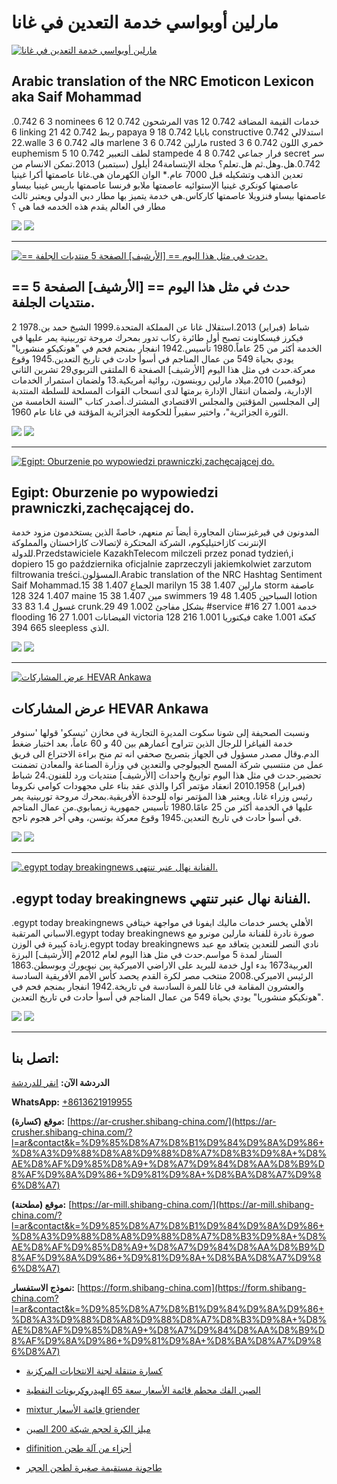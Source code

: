 # مارلين أوبواسي خدمة التعدين في غانا

<a href="https://swt.shibang-china.com/?l=ar&img&k=%D9%85%D8%A7%D8%B1%D9%84%D9%8A%D9%86+%D8%A3%D9%88%D8%A8%D9%88%D8%A7%D8%B3%D9%8A+%D8%AE%D8%AF%D9%85%D8%A9+%D8%A7%D9%84%D8%AA%D8%B9%D8%AF%D9%8A%D9%86+%D9%81%D9%8A+%D8%BA%D8%A7%D9%86%D8%A7" target="_blank">![مارلين أوبواسي خدمة التعدين في غانا](http://static.shibang-china.com/all-800x300/677.jpg)</a>

## Arabic translation of the NRC Emoticon Lexicon aka Saif Mohammad
.0.742 6 3 nominees المرشحون 0.742 12 6 vas خدمات القيمة المضافة 0.742 12 6 linking ربط 0.742 42 21 papaya بابايا 0.742 18 9 constructive استدلالي 0.742 22.walle فاله 0.742 6 3 marlene مارلين 0.742 6 3 rusted خمري اللون 0.742 6 3 euphemism لطف التعبير 0.742 10 5 stampede فرار جماعي 0.742 8 4 secret سر 0.742.هل.وهل.ثم هل.تعلم؟ مجلة الإبتسامة24 أيلول (سبتمبر) 2013.تمكن الانسام من تعدين الذهب وتشكيله قبل 7000 عام.* الوان الكهرمان هي.غانا عاصمتها أكرا غينيا عاصمتها كونكري غينيا الإستوائيه عاصمتها ملابو فرنسا عاصمتها باريس غينيا بيساو عاصمتها بيساو فنزويلا عاصمتها كاركاس.هي خدمة يتميز بها مطار دبي الدولي ويعتبر ثالث مطار في العالم يقدم هذه الخدمه فما هي ؟


<a href="https://whatsapp.shibangsoft.com/WhatsApp.php" target="_blank" title="WhatsApp">![](http://static.shibang-china.com/icon/whatsapp.png)</a> <a href="https://swt.shibang-china.com/?l=ar&icon&k=%D9%85%D8%A7%D8%B1%D9%84%D9%8A%D9%86+%D8%A3%D9%88%D8%A8%D9%88%D8%A7%D8%B3%D9%8A+%D8%AE%D8%AF%D9%85%D8%A9+%D8%A7%D9%84%D8%AA%D8%B9%D8%AF%D9%8A%D9%86+%D9%81%D9%8A+%D8%BA%D8%A7%D9%86%D8%A7" target="_blank">![](http://static.shibang-china.com/icon/chat-ar.png)</a>

---

<a href="https://swt.shibang-china.com/?l=ar&img&k=%D9%85%D8%A7%D8%B1%D9%84%D9%8A%D9%86+%D8%A3%D9%88%D8%A8%D9%88%D8%A7%D8%B3%D9%8A+%D8%AE%D8%AF%D9%85%D8%A9+%D8%A7%D9%84%D8%AA%D8%B9%D8%AF%D9%8A%D9%86+%D9%81%D9%8A+%D8%BA%D8%A7%D9%86%D8%A7" target="_blank">![== حدث في مثل هذا اليوم == [الأرشيف] الصفحة 5 منتديات الجلفة.](http://static.shibang-china.com/all-800x300/939.jpg)</a>

## == حدث في مثل هذا اليوم == [الأرشيف] الصفحة 5 منتديات الجلفة.
2 شباط (فبراير) 2013.استقلال غانا عن المملكة المتحدة.1999 الشيخ حمد بن.1978 فيكرز فيسكاونت تصبح أول طائرة ركاب تدور بمحرك مروحة توربينية يمر عليها في الخدمة أكثر من 25 عاماً.1980 تأسيس.1942 انفجار بمنجم فحم في &quot;هونكيكو منشوريا&quot; يودي بحياة 549 من عمال المناجم في أسوأ حادث في تاريخ التعدين.1945 وقوع معركة.حدث فى مثل هذا اليوم [الأرشيف] الصفحة 6 الملتقى التربوي29 تشرين الثاني (نوفمبر) 2010.ميلاد مارلين روبنسون، روائية أمريكية.13 ولضمان استمرار الخدمات الإدارية، ولضمان انتقال الإدارة برمتها لدى انسحاب القوات المسلحة للسلطة المنتدبة إلى المجلسين المؤقتين والمجلس الاقتصادي المشترك.أصدر كتاب &quot;السنة الخامسة من الثورة الجزائرية&quot;، واختير سفيراً للحكومة الجزائرية المؤقتة في غانا عام 1960.


<a href="https://whatsapp.shibangsoft.com/WhatsApp.php" target="_blank" title="WhatsApp">![](http://static.shibang-china.com/icon/whatsapp.png)</a> <a href="https://swt.shibang-china.com/?l=ar&icon&k=%D9%85%D8%A7%D8%B1%D9%84%D9%8A%D9%86+%D8%A3%D9%88%D8%A8%D9%88%D8%A7%D8%B3%D9%8A+%D8%AE%D8%AF%D9%85%D8%A9+%D8%A7%D9%84%D8%AA%D8%B9%D8%AF%D9%8A%D9%86+%D9%81%D9%8A+%D8%BA%D8%A7%D9%86%D8%A7" target="_blank">![](http://static.shibang-china.com/icon/chat-ar.png)</a>

---

<a href="https://swt.shibang-china.com/?l=ar&img&k=%D9%85%D8%A7%D8%B1%D9%84%D9%8A%D9%86+%D8%A3%D9%88%D8%A8%D9%88%D8%A7%D8%B3%D9%8A+%D8%AE%D8%AF%D9%85%D8%A9+%D8%A7%D9%84%D8%AA%D8%B9%D8%AF%D9%8A%D9%86+%D9%81%D9%8A+%D8%BA%D8%A7%D9%86%D8%A7" target="_blank">![Egipt: Oburzenie po wypowiedzi prawniczki,zachęcającej do.](http://static.shibang-china.com/all-800x300/516.jpg)</a>

## Egipt: Oburzenie po wypowiedzi prawniczki,zachęcającej do.
المدونون في قيرغيزستان المجاورة أيضاً تم منعهم، خاصةً الذين يستخدمون مزود خدمة الإنترنت كازاختيليكوم، الشركة المحتكرة لإتصالات كازاخستان والمملوكة للدولة.Przedstawiciele KazakhTelecom milczeli przez ponad tydzień,i dopiero 15 go października oficjalnie zaprzeczyli jakiemkolwiet zarzutom filtrowania treści.المسؤلون.Arabic translation of the NRC Hashtag Sentiment Saif Mohammad.الجماع 1.407 38 15 marilyn مارلين 1.407 38 15 storm عاصفة 1.407 324 128 maine مين 1.407 38 15 swimmers السباحين 1.405 48 19 lotion غسول 1.4 83 33 crunk.بشكل مفاجئ 1.002 49 29 #service #خدمة 1.001 27 16 flooding الفيضانات 1.001 27 16 victoria فيكتوريا 1.001 216 128 cake كعكة 1.001 665 394 sleepless الذي.


<a href="https://whatsapp.shibangsoft.com/WhatsApp.php" target="_blank" title="WhatsApp">![](http://static.shibang-china.com/icon/whatsapp.png)</a> <a href="https://swt.shibang-china.com/?l=ar&icon&k=%D9%85%D8%A7%D8%B1%D9%84%D9%8A%D9%86+%D8%A3%D9%88%D8%A8%D9%88%D8%A7%D8%B3%D9%8A+%D8%AE%D8%AF%D9%85%D8%A9+%D8%A7%D9%84%D8%AA%D8%B9%D8%AF%D9%8A%D9%86+%D9%81%D9%8A+%D8%BA%D8%A7%D9%86%D8%A7" target="_blank">![](http://static.shibang-china.com/icon/chat-ar.png)</a>

---

<a href="https://swt.shibang-china.com/?l=ar&img&k=%D9%85%D8%A7%D8%B1%D9%84%D9%8A%D9%86+%D8%A3%D9%88%D8%A8%D9%88%D8%A7%D8%B3%D9%8A+%D8%AE%D8%AF%D9%85%D8%A9+%D8%A7%D9%84%D8%AA%D8%B9%D8%AF%D9%8A%D9%86+%D9%81%D9%8A+%D8%BA%D8%A7%D9%86%D8%A7" target="_blank">![عرض المشاركات HEVAR Ankawa](http://static.shibang-china.com/all-800x300/106.jpg)</a>

## عرض المشاركات HEVAR Ankawa
ونسبت الصحيفة إلى شونا سكوت المديرة التجارية في مخازن &#39;تيسكو&#39; قولها &#39;سنوفر خدمة الفياغرا للرجال الذين تتراوح أعمارهم بين 40 و 60 عاماً، بعد اختبار ضغط الدم.وقال مصدر مسؤول في الجهاز بتصريح صحفي انه تم منح براءة الاختراع الى فريق عمل من منتسبي شركة المسح الجيولوجي والتعدين في وزارة الصناعة والمعادن تضمنت تحضير.حدث في مثل هذا اليوم تواريخ واحداث [الأرشيف] منتديات ورد للفنون.24 شباط (فبراير) 2010.1958 انعقاد مؤتمر أكرا والذي عقد بناء على مجهودات كوامي نكروما رئيس وزراء غانا، ويعتبر هذا المؤتمر نواه للوحدة الأفريقية.بمحرك مروحة توربينية يمر عليها في الخدمة أكثر من 25 عامًا.1980 تأسيس جمهورية زيمبابوي.من عمال المناجم في أسوأ حادث في تاريخ التعدين.1945 وقوع معركة بوتسن، وهي آخر هجوم ناجح.


<a href="https://whatsapp.shibangsoft.com/WhatsApp.php" target="_blank" title="WhatsApp">![](http://static.shibang-china.com/icon/whatsapp.png)</a> <a href="https://swt.shibang-china.com/?l=ar&icon&k=%D9%85%D8%A7%D8%B1%D9%84%D9%8A%D9%86+%D8%A3%D9%88%D8%A8%D9%88%D8%A7%D8%B3%D9%8A+%D8%AE%D8%AF%D9%85%D8%A9+%D8%A7%D9%84%D8%AA%D8%B9%D8%AF%D9%8A%D9%86+%D9%81%D9%8A+%D8%BA%D8%A7%D9%86%D8%A7" target="_blank">![](http://static.shibang-china.com/icon/chat-ar.png)</a>

---

<a href="https://swt.shibang-china.com/?l=ar&img&k=%D9%85%D8%A7%D8%B1%D9%84%D9%8A%D9%86+%D8%A3%D9%88%D8%A8%D9%88%D8%A7%D8%B3%D9%8A+%D8%AE%D8%AF%D9%85%D8%A9+%D8%A7%D9%84%D8%AA%D8%B9%D8%AF%D9%8A%D9%86+%D9%81%D9%8A+%D8%BA%D8%A7%D9%86%D8%A7" target="_blank">![.egypt today breakingnews الفنانة نهال عنبر تنتهي.](http://static.shibang-china.com/all-800x300/811.jpg)</a>

## .egypt today breakingnews الفنانة نهال عنبر تنتهي.
.egypt today breakingnews الأهلي يخسر خدمات ماليك ايفونا في مواجهة خيتافي الاسباني المرتقبة.egypt today breakingnews صورة نادرة للفنانة مارلين مونرو مع زيادة كبيرة في الوزن.egypt today breakingnews نادي النصر للتعدين يتعاقد مع عبد الستار لمدة 5 مواسم.حدث في مثل هذا اليوم لعام 2012م [الأرشيف] البرزة العربية1673 بدء اول خدمة للبريد على الاراضي الاميركية بين نيويورك وبوسطن.1863 الرئيس الاميركي.2008 منتخب مصر لكرة القدم يحصد كأس الأمم الأفريقية السادسة والعشرون المقامة في غانا للمرة السادسة في تاريخة.1942 انفجار بمنجم فحم في &quot;هونكيكو منشوريا&quot; يودي بحياة 549 من عمال المناجم في أسوأ حادث في تاريخ التعدين.


<a href="https://whatsapp.shibangsoft.com/WhatsApp.php" target="_blank" title="WhatsApp">![](http://static.shibang-china.com/icon/whatsapp.png)</a> <a href="https://swt.shibang-china.com/?l=ar&icon&k=%D9%85%D8%A7%D8%B1%D9%84%D9%8A%D9%86+%D8%A3%D9%88%D8%A8%D9%88%D8%A7%D8%B3%D9%8A+%D8%AE%D8%AF%D9%85%D8%A9+%D8%A7%D9%84%D8%AA%D8%B9%D8%AF%D9%8A%D9%86+%D9%81%D9%8A+%D8%BA%D8%A7%D9%86%D8%A7" target="_blank">![](http://static.shibang-china.com/icon/chat-ar.png)</a>

---
## اتصل بنا:

**الدردشة الآن:** [انقر للدردشة](https://swt.shibang-china.com?l=ar&contact&k=%D9%85%D8%A7%D8%B1%D9%84%D9%8A%D9%86+%D8%A3%D9%88%D8%A8%D9%88%D8%A7%D8%B3%D9%8A+%D8%AE%D8%AF%D9%85%D8%A9+%D8%A7%D9%84%D8%AA%D8%B9%D8%AF%D9%8A%D9%86+%D9%81%D9%8A+%D8%BA%D8%A7%D9%86%D8%A7)

**WhatsApp:**  [+8613621919955](https://whatsapp.shibangsoft.com/WhatsApp.php)

**موقع (كسارة):** [https://ar-crusher.shibang-china.com/](https://ar-crusher.shibang-china.com/?l=ar&contact&k=%D9%85%D8%A7%D8%B1%D9%84%D9%8A%D9%86+%D8%A3%D9%88%D8%A8%D9%88%D8%A7%D8%B3%D9%8A+%D8%AE%D8%AF%D9%85%D8%A9+%D8%A7%D9%84%D8%AA%D8%B9%D8%AF%D9%8A%D9%86+%D9%81%D9%8A+%D8%BA%D8%A7%D9%86%D8%A7)

**موقع (مطحنة):** [https://ar-mill.shibang-china.com/](https://ar-mill.shibang-china.com/?l=ar&contact&k=%D9%85%D8%A7%D8%B1%D9%84%D9%8A%D9%86+%D8%A3%D9%88%D8%A8%D9%88%D8%A7%D8%B3%D9%8A+%D8%AE%D8%AF%D9%85%D8%A9+%D8%A7%D9%84%D8%AA%D8%B9%D8%AF%D9%8A%D9%86+%D9%81%D9%8A+%D8%BA%D8%A7%D9%86%D8%A7)

**نموذج الاستفسار:** [https://form.shibang-china.com](https://form.shibang-china.com?l=ar&contact&k=%D9%85%D8%A7%D8%B1%D9%84%D9%8A%D9%86+%D8%A3%D9%88%D8%A8%D9%88%D8%A7%D8%B3%D9%8A+%D8%AE%D8%AF%D9%85%D8%A9+%D8%A7%D9%84%D8%AA%D8%B9%D8%AF%D9%8A%D9%86+%D9%81%D9%8A+%D8%BA%D8%A7%D9%86%D8%A7)

* [كسارة متنقلة لجنة الانتخابات المركزية](../29/%D9%83%D8%B3%D8%A7%D8%B1%D8%A9%20%D9%85%D8%AA%D9%86%D9%82%D9%84%D8%A9%20%D9%84%D8%AC%D9%86%D8%A9%20%D8%A7%D9%84%D8%A7%D9%86%D8%AA%D8%AE%D8%A7%D8%A8%D8%A7%D8%AA%20%D8%A7%D9%84%D9%85%D8%B1%D9%83%D8%B2%D9%8A%D8%A9.md)

* [الصين الفك محطم قائمة الأسعار سعة 65 الهيدروكربونات النفطية](../29/%D8%A7%D9%84%D8%B5%D9%8A%D9%86%20%D8%A7%D9%84%D9%81%D9%83%20%D9%85%D8%AD%D8%B7%D9%85%20%D9%82%D8%A7%D8%A6%D9%85%D8%A9%20%D8%A7%D9%84%D8%A3%D8%B3%D8%B9%D8%A7%D8%B1%20%D8%B3%D8%B9%D8%A9%2065%20%D8%A7%D9%84%D9%87%D9%8A%D8%AF%D8%B1%D9%88%D9%83%D8%B1%D8%A8%D9%88%D9%86%D8%A7%D8%AA%20%D8%A7%D9%84%D9%86%D9%81%D8%B7%D9%8A%D8%A9.md)

* [mixtur قائمة الأسعار griender](../27/mixtur%20%D9%82%D8%A7%D8%A6%D9%85%D8%A9%20%D8%A7%D9%84%D8%A3%D8%B3%D8%B9%D8%A7%D8%B1%20griender.md)

* [ميلز الكرة لحجم شبكة 200 الصين](../30/%D9%85%D9%8A%D9%84%D8%B2%20%D8%A7%D9%84%D9%83%D8%B1%D8%A9%20%D9%84%D8%AD%D8%AC%D9%85%20%D8%B4%D8%A8%D9%83%D8%A9%20200%20%D8%A7%D9%84%D8%B5%D9%8A%D9%86.md)

* [difinition أجزاء من آلة طحن](../27/difinition%20%D8%A3%D8%AC%D8%B2%D8%A7%D8%A1%20%D9%85%D9%86%20%D8%A2%D9%84%D8%A9%20%D8%B7%D8%AD%D9%86.md)

* [طاحونة مستقيمة صغيرة لطحن الحجر](../28/%D8%B7%D8%A7%D8%AD%D9%88%D9%86%D8%A9%20%D9%85%D8%B3%D8%AA%D9%82%D9%8A%D9%85%D8%A9%20%D8%B5%D8%BA%D9%8A%D8%B1%D8%A9%20%D9%84%D8%B7%D8%AD%D9%86%20%D8%A7%D9%84%D8%AD%D8%AC%D8%B1.md)